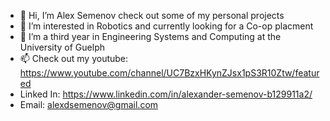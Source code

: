 - 👋 Hi, I’m Alex Semenov check out some of my personal projects
- 👀 I’m interested in Robotics and currently looking for a Co-op placment 
- 🌱 I’m a third year in Engineering Systems and Computing at the University of Guelph
- 📫 Check out my youtube: https://www.youtube.com/channel/UC7BzxHKynZJsx1pS3R10Ztw/featured
-    Linked In: https://www.linkedin.com/in/alexander-semenov-b129911a2/
-    Email: alexdsemenov@gmail.com

<!---
moveOverRover/moveOverRover is a ✨ special ✨ repository because its `README.md` (this file) appears on your GitHub profile.
You can click the Preview link to take a look at your changes.
--->

